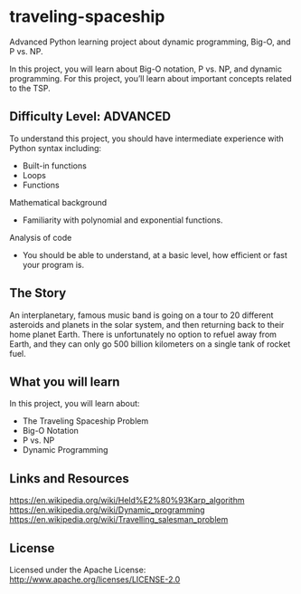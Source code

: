 # traveling-spaceship

Advanced Python learning project about dynamic programming, Big-O, and P vs. NP.

In this project, you will learn about Big-O notation, P vs. NP, and dynamic programming. For this project, you’ll learn about important concepts related to the TSP. 

## Difficulty Level:  ADVANCED

To understand this project, you should have intermediate experience with Python syntax including:
* Built-in functions
* Loops
* Functions

Mathematical background
* Familiarity with polynomial and exponential functions.

Analysis of code
* You should be able to understand, at a basic level, how efficient or fast your program is.



## The Story

An interplanetary, famous music band is going on a tour to 20 different asteroids and planets in the solar system, and then returning back to their home planet Earth. There is unfortunately no option to refuel away from Earth, and they can only go 500 billion kilometers on a single tank of rocket fuel.

## What you will learn

In this project, you will learn about:
* The Traveling Spaceship Problem
* Big-O Notation
* P vs. NP
* Dynamic Programming

## Links and Resources
https://en.wikipedia.org/wiki/Held%E2%80%93Karp_algorithm
https://en.wikipedia.org/wiki/Dynamic_programming
https://en.wikipedia.org/wiki/Travelling_salesman_problem


## License

Licensed under the Apache License: http://www.apache.org/licenses/LICENSE-2.0
